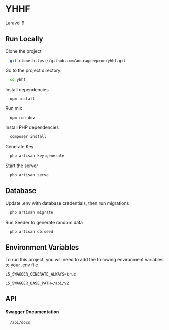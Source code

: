 
# YHHF

Laravel 9 



## Run Locally

Clone the project

```bash
  git clone https://github.com/anuragdeepxon/yhhf.git
```

Go to the project directory

```bash
  cd yhhf
```

Install dependencies

```bash
  npm install
```

Run mix

```bash
  npm run dev
```

Install PHP dependencies

```bash
  composer install
```

Generate Key

```bash
  php artisan key:generate
```

Start the server

```bash
  php artisan serve
```


## Database

Update .env with database credentials, then run migrations

```bash
  php artisan migrate
```

Run Seeder to generate random data

```bash
  php artisan db:seed
```

## Environment Variables

To run this project, you will need to add the following environment variables to your .env file

`L5_SWAGGER_GENERATE_ALWAYS=true`

`L5_SWAGGER_BASE_PATH=/api/v2`


## API 
#### Swagger Documentation
```http
  /api/docs
```


